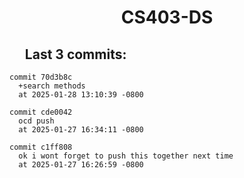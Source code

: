 <h1 style="text-align:center;">CS403-DS</h1>

## &nbsp;&nbsp;&nbsp;&nbsp;&nbsp;Last 3 commits:

```
commit 70d3b8c
  +search methods
  at 2025-01-28 13:10:39 -0800
```


```
commit cde0042
  ocd push
  at 2025-01-27 16:34:11 -0800
```


```
commit c1ff808
  ok i wont forget to push this together next time
  at 2025-01-27 16:26:59 -0800
```
